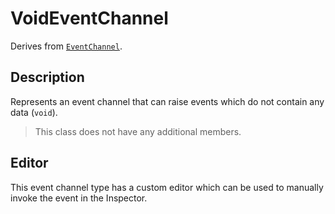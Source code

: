 # VoidEventChannel

Derives from [`EventChannel`](event-channel.md).

## Description

Represents an event channel that can raise events which do not contain any data (`void`).

> This class does not have any additional members.

## Editor

This event channel type has a custom editor which can be used to manually invoke the event in the Inspector.
